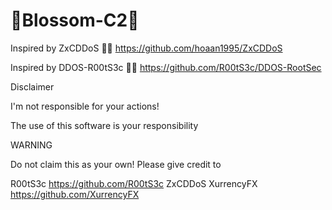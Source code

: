 # 🌸Blossom-C2🌸

Inspired by ZxCDDoS 🤝💖
https://github.com/hoaan1995/ZxCDDoS

Inspired by DDOS-R00tS3c 🤝💖
https://github.com/R00tS3c/DDOS-RootSec

Disclaimer

I'm not responsible for your actions!

The use of this software is your responsibility

WARNING

Do not claim this as your own! Please give credit to

R00tS3c https://github.com/R00tS3c
ZxCDDoS
XurrencyFX https://github.com/XurrencyFX